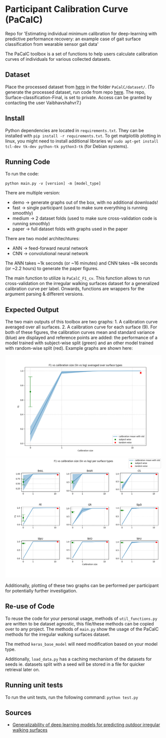 # Participant Calibration Curve (PaCalC)

Repo for 'Estimating individual minimum calibration for deep-learning with predictive performance recovery: an example case of gait surface classification from wearable sensor gait data'

The PaCalC toolbox is a set of functions to help users calculate calibration curves of individuals for various collected datasets.

## Dataset

Place the processed dataset from [here](https://drive.google.com/drive/folders/1XiyOS47Vvt_JM0cCqc-efDANtExbP9mG?usp=share_link) in the folder `PaCalC/dataset/`. 
(To generate the processed dataset, run code from repo [here](https://github.com/Vaibhavshahvr7/Surface-classification-Final). The repo, Surface-classification-Final, is set to private. Access can be granted by contacting the user Vaibhavshahvr7.)

## Install

Python dependencies are located in `requirements.txt`. They can be installed with `pip install -r requirements.txt`. To get matplotlib plotting in linux, you might need to install additional libraries w/ `sudo apt-get install tcl-dev tk-dev python-tk python3-tk` (for Debian systems).

## Running Code

To run the code:

```
python main.py -v [version] -m [model_type]
```

There are multiple version:
- demo -> generate graphs out of the box, with no additional downloads!
- fast -> single participant (used to make sure everything is running smoothly)
- medium -> 2 dataset folds (used to make sure cross-validation code is running smoothly)
- paper -> full dataset folds with graphs used in the paper

There are two model architechtures:
- ANN -> feed-forward neural network 
- CNN -> convolutional neural network

The ANN takes ~1k seconds (or ~16 minutes) and CNN takes ~8k seconds (or ~2.2 hours) to generate the paper figures.

The main function to utilize is `PaCalC_F1_cv`. This function allows to run cross-validation on the irregular walking surfaces dataset for a generalized calibration curve per label. Onwards, functions are wrappers for the argument parsing & different versions.

## Expected Output

The two main outputs of this toolbox are two graphs: 1. A calibration curve averaged over all surfaces. 2. A calibration curve for each surface (9). For both of these figures, the calibration curves mean and standard variance (blue) are displayed and reference points are added: the performance of a model trained with subject-wise split (green) and an other model trained with random-wise split (red). Example graphs are shown here:

![averaged-surfaces](readme_fig/PaCalC(dtst_cv%3D2).png)
![all-surfaces](readme_fig/PaCalC_all-surfaces(dtst_cv%3D2).png)

Additionally, plotting of these two graphs can be performed per participant for potentially further investigation. 

## Re-use of Code

To reuse the code for your personal usage, methods of `util_functions.py` are written to be dataset agnostic, this file/these methods can be copied over to any project. The methods of `main.py` show the usage of the PaCalC methods for the irregular walking surfaces dataset.

The method `keras_base_model` will need modification based on your model type.

Additionally, `load_data.py` has a caching mechanism of the datasets for seeds ie. datasets split with a seed will be stored in a file for quicker retrieval later on. 

## Running unit tests

To run the unit tests, run the following command:
`python test.py`

## Sources
- [Generalizability of deep learning models for predicting outdoor irregular walking surfaces](https://doi.org/10.1016/j.jbiomech.2022.111159)

